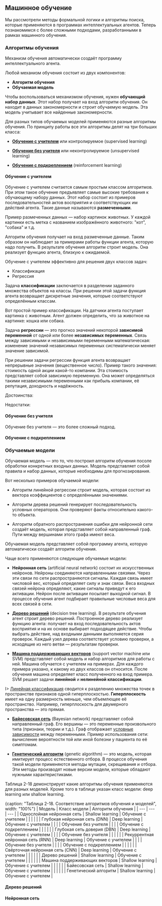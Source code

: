 ## Машинное обучение

Мы рассмотрели методы формальной логики и алгоритмы поиска, которые применяются в программах интеллектуальных агентов. Теперь познакомимся с более сложными подходами, разработанными в рамках машинного обучения.

### Алгоритмы обучения

Механизм обучения автоматически создаёт программу интеллектуального агента.

Любой механизм обучения состоит из двух компонентов:

* **Алгоритм обучения**
* **Обучаемая модель**

Чтобы воспользоваться механизмом обучения, нужен **обучающий набор данных**. Этот набор получает на вход алгоритм обучения. Он находит в данных закономерности и строит обучаемую модель. Эта модель учитывает все найденные закономерности.

Для разных типов обучаемых моделей применяются разные алгоритмы обучения. По принципу работы все эти алгоритмы делят на три больших класса:

* [**Обучение с учителем**](https://ru.wikipedia.org/wiki/Обучение_с_учителем) или контролируемое (supervised learning)

* [**Обучение без учителя**](https://ru.wikipedia.org/wiki/Обучение_без_учителя) или неконтролируемое (unsupervised learning)

* [**Обучение с подкреплением**](https://ru.wikipedia.org/wiki/Обучение_с_подкреплением) (reinforcement learning)

#### Обучение с учителем

Обучение с учителем считается самым простым классом алгоритмов. При этом такое обучение предъявляет самые высокие требования к обучающему набору данных. Этот набор состоит из примеров последовательностей актов восприятия и соответствующих им действий агента. Такие данные называются **размеченными**.

Пример размеченных данных — набор картинок животных. У каждой картинки есть метка с названием изображённого животного: "кот", "собака" и т.д.

Алгоритм обучения получает на вход размеченные данные. Таким образом он наблюдает за примерами работы функции агента, которую надо получить. В результате обучения алгоритм строит модель. Она реализует функцию агента, близкую к ожидаемой.

Обучение с учителем эффективно для решения двух классов задач:

* Классификация
* Регрессия

Задача **классификации** заключается в разделении заданного множества объектов на классы. При решении этой задачи функция агента возвращает дискретные значения, которые соответствуют определённым классам.

Вот простой пример классификации. На датчики агента поступает картинка с животным. Агент должен определить, что за животное на картинке: кошка или собака.

Задача **регрессии** — это прогноз значений некоторой **зависимой переменной** от одной или более **независимых переменных**. Связь между зависимыми и независимыми переменными математическая: изменение значений независимых переменных систематически меняет значение зависимой.

При решении задачи регрессии функция агента возвращает непрерывные значения (вещественное число). Пример такого значения: стоимость одной акции какой-то компании. Эта стоимость представляет собой зависимую переменную. Она может определяться такими независимыми переменными как прибыль компании, её репутация, доходность и надёжность.

Достоинства:

Недостатки:

#### Обучение без учителя

Обучение без учителя — это более сложный подход.

#### Обучение с подкреплением

### Обучаемые модели

Обучаемая модель — это то, что построил алгоритм обучения посоле обработки конкретных входных данных. Модель представляет собой правила и набор данных, которые необходимы для прогнозирования.

Вот несколько примеров обучаемой модели:

* Алгоритм линейной регрессии строит модель, которая состоит из вектора коэффициентов с определёнными значениями.

* Алгоритм дерева решений генерирует последовательность условных операторов. Они проверяют факты относительно какого-то объекта.

* Алгоритм обратного распространения ошибки для нейронной сети создаёт модель, которая представляет собой направленный граф. Пути между вершинами этого графа имеют веса.

Обучаемая модель представляет собой программу агента, которую автоматически создаёт алгоритм обучения.

Чаще всего применяются следующие обучаемые модели:

* **Нейронная сеть** (artificial neural network) состоит их искусственных нейронов. Нейроны соединяются направленными связями. Через эти связи по сети распространяются сигналы. Каждая связь имеет числовой вес, который определяет силу и знак связи. Веса входных связей нейрона определяют, какие сигналы приведут к его активации. Нейрон после активации посылает выходной сигнал. В процессе обучения агент подбирает правильные числовые веса для всех связей в сети.

* [**Дерево решений**](https://ru.wikipedia.org/wiki/Обучение_дерева_решений) (decision tree learning). В результате обучения агент строит дерево решений. Построенное дерево реализует функцию агента: получает на вход последовательность актов восприятия и на их основе выбирает подходящее действие. Чтобы выбрать действие, над входными данными выполняется серия проверок. Каждый узел дерева соответствует условию проверки, а исходящие из него ветви — результатам проверки.

* [**Машина поддерживающих векторов**](https://ru.wikipedia.org/wiki/Метод_опорных_векторов) (support vector machine или SVM) представляет собой модель и набор алгоритмов для работы с ней. Машина обучается с учителем на примерах. Для каждого примера указано, к какому из двух классов он относится. После обучения машина определяет класс полученного на вход примера. SVM решает задачи **линейной** и **нелинейной классификации**.

I> [Линейная классификация](https://ru.wikipedia.org/wiki/Линейный_классификатор) сводится к разделению множества точек в пространстве признаков одной гиперплоскостью. **Гиперплоскость** имеет на одну размерность меньше, чем объемлющее её пространство. Например, гиперплоскость для двумерного пространства — это прямая.

* [**Байесовская сеть**](https://ru.wikipedia.org/wiki/Байесовская_сеть) (Bayesian network) представляет собой направленный граф. Его вершины — это переменные произвольного типа (признаки, теории и т.д.). Граф отображает [условные зависимости](https://en.wikipedia.org/wiki/Conditional_dependence) между переменными. Пример использования сети: вычисление вероятности той или иной болезни у пациента по её симптомам.

* [**Генетический алгоритм**](https://ru.wikipedia.org/wiki/Генетический_алгоритм) (genetic algorithm) — это модель, которая имитирует процесс естественного отбора. В процессе обучения такой модели применяются методы мутации, скрещивания и отбора. Эти методы производят новые версии модели, которые обладают нужными характеристиками.

Таблица 2-18 демонстрирует какие алгоритмы обучения применяются для разных моделей. Кроме того в таблице указан класс модели: deep learning или shallow learning.

{caption: "Таблица 2-18. Соответствие алгоритмов обучения и моделей", width: "100%"}
| Модель | Класс модели | Алгоритм обучения |
| --- | --- | --- |
| Однослойная нейронная сеть | Shallow learning | Обучение с учителем |
|  | | |
| Глубокая нейронная сеть (DNN) | Deep learning | Обучение с учителем |
|  | | Обучение без учителя |
|  | | Обучение с подкреплением |
|  | | |
| Глубокая сеть доверия (DBN) | Deep learning | Обучение с учителем |
|  | | Обучение без учителя |
|  | | |
| Рекуррентная нейронная сеть (RNN) | Deep learning | Обучение с учителем |
|  | | Обучение без учителя |
|  | | Обучение с подкреплением |
|  | | |
| Свёрточная нейронная сеть (CNN) | Deep learning | Обучение с учителем |
|  | | |
| Дерево решений | Shallow learning | Обучение с учителем |
|  | | |
| Машина поддерживающих векторов | Shallow learning | Обучение с учителем |
|  | | |
| Байесовская сеть | Shallow learning | Обучение с учителем |
|  | | |
| Генетический алгоритм | Shallow learning | Обучение с учителем |

#### Дерево решений

#### Нейронная сеть